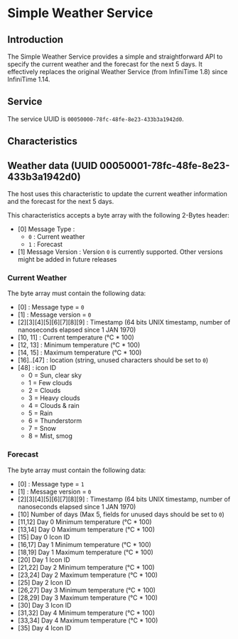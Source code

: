 # Simple Weather Service

## Introduction

The Simple Weather Service provides a simple and straightforward API to specify the current weather and the forecast for the next 5 days.
It effectively replaces the original Weather Service (from InfiniTime 1.8) since InfiniTime 1.14.

## Service

The service UUID is `00050000-78fc-48fe-8e23-433b3a1942d0`.

## Characteristics

## Weather data (UUID 00050001-78fc-48fe-8e23-433b3a1942d0)

The host uses this characteristic to update the current weather information and the forecast for the next 5 days.

This characteristics accepts a byte array with the following 2-Bytes header:

 - [0] Message Type : 
   - `0` : Current weather
   - `1` : Forecast
 - [1] Message Version : Version `0` is currently supported. Other versions might be added in future releases

### Current Weather 

The byte array must contain the following data:

 - [0] : Message type = `0`
 - [1] : Message version = `0`
 - [2][3][4][5][6][7][8][9] : Timestamp (64 bits UNIX timestamp, number of nanoseconds elapsed since 1 JAN 1970)
 - [10, 11] : Current temperature (°C * 100)
 - [12, 13] : Minimum temperature (°C * 100)
 - [14, 15] : Maximum temperature (°C * 100)
 - [16]..[47] : location (string, unused characters should be set to `0`)
 - [48] : icon ID 
   - 0 = Sun, clear sky
   - 1 = Few clouds
   - 2 = Clouds
   - 3 = Heavy clouds
   - 4 = Clouds & rain
   - 5 = Rain
   - 6 = Thunderstorm
   - 7 = Snow
   - 8 = Mist, smog

### Forecast

The byte array must contain the following data:

  - [0] : Message type = `1`
  - [1] : Message version = `0`
  - [2][3][4][5][6][7][8][9] : Timestamp (64 bits UNIX timestamp, number of nanoseconds elapsed since 1 JAN 1970)
  - [10] Number of days (Max 5, fields for unused days should be set to `0`)
  - [11,12] Day 0 Minimum temperature (°C * 100)
  - [13,14] Day 0 Maximum temperature (°C * 100)
  - [15] Day 0 Icon ID
  - [16,17] Day 1 Minimum temperature (°C * 100)
  - [18,19] Day 1 Maximum temperature (°C * 100)
  - [20] Day 1 Icon ID
  - [21,22] Day 2 Minimum temperature (°C * 100)
  - [23,24] Day 2 Maximum temperature (°C * 100)
  - [25] Day 2 Icon ID
  - [26,27] Day 3 Minimum temperature (°C * 100)
  - [28,29] Day 3 Maximum temperature (°C * 100)
  - [30] Day 3 Icon ID
  - [31,32] Day 4 Minimum temperature (°C * 100)
  - [33,34] Day 4 Maximum temperature (°C * 100)
  - [35] Day 4 Icon ID
